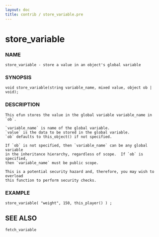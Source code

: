 ```yaml
---
layout: doc
title: contrib / store_variable.pre
---
```

# store_variable

### NAME

    store_variable - store a value in an object's global variable

### SYNOPSIS

    void store_variable(string variable_name, mixed value, object ob | void);

### DESCRIPTION

    This efun stores the value in the global variable variable_name in `ob`.

    `variable_name` is name of the global variable.
    `value` is the data to be stored in the global variable.
    `ob` defaults to this_object() if not specified.

    If `ob` is not specified, then `variable_name` can be any global variable
    in the inheritance hierarchy, regardless of scope.  If `ob` is specified,
    then `variable_name` must be public scope. 

    This is a potential security hazard and, therefore, you may wish to overload
    this function to perform security checks.

### EXAMPLE

    store_variable( "weight", 150, this_player() ) ;

## SEE ALSO

    fetch_variable
